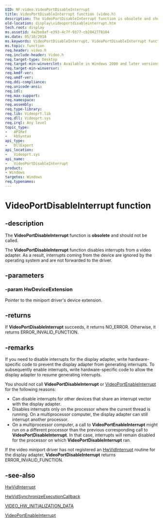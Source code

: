 ```yaml
---
UID: NF:video.VideoPortDisableInterrupt
title: VideoPortDisableInterrupt function (video.h)
description: The VideoPortDisableInterrupt function is obsolete and should not be called.The VideoPortDisableInterrupt function disables interrupts from a video adapter.
old-location: display\videoportdisableinterrupt.htm
tech.root: display
ms.assetid: 4a2be8af-e393-4c7f-9377-cb2842778104
ms.date: 05/10/2018
ms.keywords: VideoPortDisableInterrupt, VideoPortDisableInterrupt function [Display Devices], VideoPort_Functions_b01a5ae8-7e44-4ac8-9e11-ee266f34a4da.xml, display.videoportdisableinterrupt, video/VideoPortDisableInterrupt
ms.topic: function
req.header: video.h
req.include-header: Video.h
req.target-type: Desktop
req.target-min-winverclnt: Available in Windows 2000 and later versions of the Windows operating systems.
req.target-min-winversvr: 
req.kmdf-ver: 
req.umdf-ver: 
req.ddi-compliance: 
req.unicode-ansi: 
req.idl: 
req.max-support: 
req.namespace: 
req.assembly: 
req.type-library: 
req.lib: Videoprt.lib
req.dll: Videoprt.sys
req.irql: Any level
topic_type:
-	APIRef
-	kbSyntax
api_type:
-	DllExport
api_location:
-	Videoprt.sys
api_name:
-	VideoPortDisableInterrupt
product:
- Windows
targetos: Windows
req.typenames: 
---
```


# VideoPortDisableInterrupt function


## -description


The <b>VideoPortDisableInterrupt</b> function is <b>obsolete</b> and should not be called.

The <b>VideoPortDisableInterrupt</b> function disables interrupts from a video adapter. As a result, interrupts coming from the device are ignored by the operating system and are not forwarded to the driver.


## -parameters




### -param HwDeviceExtension

Pointer to the miniport driver's device extension.


## -returns



If <b>VideoPortDisableInterrupt</b> succeeds, it returns NO_ERROR. Otherwise, it returns ERROR_INVALID_FUNCTION.




## -remarks



If you need to disable interrupts for the display adapter, write hardware-specific code to prevent the display adapter from generating interrupts. To subsequently enable interrupts, write hardware-specific code to allow the display adapter to resume generating interrupts.

You should not call <b>VideoPortDisableInterrupt</b> or <a href="https://msdn.microsoft.com/library/windows/hardware/ff570296">VideoPortEnableInterrupt</a> for the following reasons:

<ul>
<li>
Can disable interrupts for other devices that share an interrupt vector with the display adapter.

</li>
<li>
Disables interrupts only on the processor where the current thread is running. On a multiprocessor computer, the display adapter can still interrupt another processor.

</li>
<li>
On a multiprocessor computer, a call to <b>VideoPortEnableInterrupt</b> might run on a different processor than the previous corresponding call to <b>VideoPortDisableInterrupt</b>. In that case, interrupts will remain disabled for the processor on which <b>VideoPortDisableInterrupt</b> ran.

</li>
</ul>
If the video miniport driver has not registered an <a href="https://msdn.microsoft.com/523471e3-cf1e-48d2-b5f0-2f8d19ad71e0">HwVidInterrupt</a> routine for the display adapter, <b>VideoPortDisableInterrupt</b> returns ERROR_INVALID_FUNCTION. 




## -see-also




<a href="https://msdn.microsoft.com/523471e3-cf1e-48d2-b5f0-2f8d19ad71e0">HwVidInterrupt</a>



<a href="https://msdn.microsoft.com/04e3bac6-c905-4c95-bd1b-e85b46c4296d">HwVidSynchronizeExecutionCallback</a>



<a href="https://msdn.microsoft.com/library/windows/hardware/ff570505">VIDEO_HW_INITIALIZATION_DATA</a>



<a href="https://msdn.microsoft.com/library/windows/hardware/ff570296">VideoPortEnableInterrupt</a>
 

 

